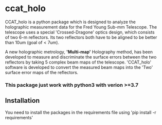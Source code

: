 # ccat_holo

CCAT_holo is a python package which is designed to analyze the holographic measurement data for the Fred Young Sub-mm Telescope. The telescope uses a special 'Crossed-Dragone' optics design, which consists of two 6-m reflectors. Its two reflectors both have to be aligned to be better than 10um (goal of < 7um). 

A new holographic metrology, **'Multi-map'** Holography method, has been developed to measure and discriminate the surface errors between the two reflectors by taking 5 complex beam maps of the telescope. 'CCAT_holo' software is developed to convert the measured beam maps into the 'Two' surface error maps of the reflectors.

### This package just work with python3 with verion >=3.7

## Installation
You need to install the packages in the requirements file using
'pip install -r requirements'

